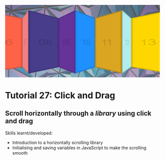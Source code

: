 ![](https://raw.githubusercontent.com/taylorkrn/JavaScript30-Tutorials/main/27%20-%20Click%20and%20Drag/screenshot.png)

# Tutorial 27: Click and Drag

## Scroll horizontally through a *library* using click and drag

Skills learnt/developed:
- Introduction to a horizontally scrolling library
- Initialising and saving variables in JavaScript to make the scrolling smooth
